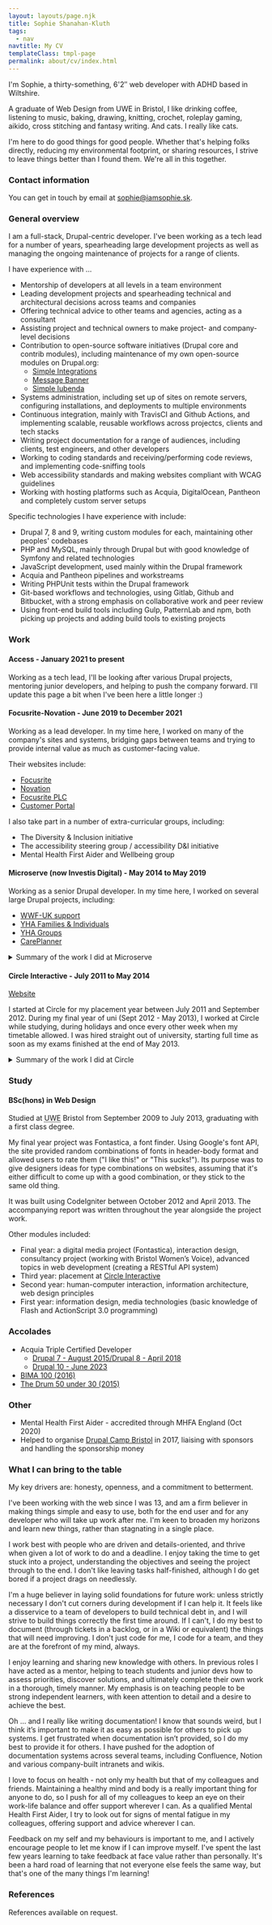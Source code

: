 ```yaml
---
layout: layouts/page.njk
title: Sophie Shanahan-Kluth
tags:
  - nav
navtitle: My CV
templateClass: tmpl-page
permalink: about/cv/index.html
---
```


<section>

  I'm Sophie, a thirty-something, 6'2″ web developer with ADHD based in Wiltshire.

  A graduate of Web Design from UWE in Bristol, I like drinking coffee, listening to music, baking, drawing, knitting, crochet, roleplay gaming, aikido, cross stitching and fantasy writing. And cats. I really like cats.

  I'm here to do good things for good people. Whether that's helping folks directly, reducing my environmental footprint, or sharing resources, I strive to leave things better than I found them. We're all in this together.

</section>

<section>

  ### Contact information

  You can get in touch by email at [sophie@iamsophie.sk](mailto:sophie@iamsophie.sk).

</section>

<section>

  ### General overview

  I am a full-stack, Drupal-centric developer. I've been working as a tech lead for a number of years, spearheading large development projects as well as managing the ongoing maintenance of projects for a range of clients.

  I have experience with ...

  *   Mentorship of developers at all levels in a team environment
  *   Leading development projects and spearheading technical and architectural decisions across teams and companies
  *   Offering technical advice to other teams and agencies, acting as a consultant
  *   Assisting project and technical owners to make project- and company-level decisions
  *   Contribution to open-source software initiatives (Drupal core and contrib modules), including maintenance of my own open-source modules on Drupal.org:
      *   [Simple Integrations](https://drupal.org/project/simple_integrations)
      *   [Message Banner](https://www.drupal.org/project/message_banner)
      *   [Simple Iubenda](https://www.drupal.org/project/iubenda)
  *   Systems administration, including set up of sites on remote servers, configuring installations, and deployments to multiple environments
  *   Continuous integration, mainly with TravisCI and Github Actions, and implementing scalable, reusable workflows across projectcs, clients and tech stacks
  *   Writing project documentation for a range of audiences, including clients, test engineers, and other developers
  *   Working to coding standards and receiving/performing code reviews, and implementing code-sniffing tools
  *   Web accessibility standards and making websites compliant with WCAG guidelines
  *   Working with hosting platforms such as Acquia, DigitalOcean, Pantheon and completely custom server setups

  Specific technologies I have experience with include:

  *   Drupal 7, 8 and 9, writing custom modules for each, maintaining other peoples' codebases
  *   PHP and MySQL, mainly through Drupal but with good knowledge of Symfony and related technologies
  *   JavaScript development, used mainly within the Drupal framework
  *   Acquia and Pantheon pipelines and workstreams
  *   Writing PHPUnit tests within the Drupal framework
  *   Git-based workflows and technologies, using Gitlab, Github and Bitbucket, with a strong emphasis on collaborative work and peer review
  *   Using front-end build tools including Gulp, PatternLab and npm, both picking up projects and adding build tools to existing projects

</section>

<section>

  ### Work

  #### Access - January 2021 to present

  Working as a tech lead, I'll be looking after various Drupal projects, mentoring junior developers, and helping to push the company forward. I'll update this page a bit when I've been here a little longer :)

  #### Focusrite-Novation - June 2019 to December 2021

  Working as a lead developer. In my time here, I worked on many of the company's sites and systems, bridging gaps between teams and trying to provide internal value as much as customer-facing value.

  Their websites include:
  *   [Focusrite](https://focusrite.com/)
  *   [Novation](https://novationmusic.com/)
  *   [Focusrite PLC](https://focusriteplc.com/)
  *   [Customer Portal](https://customer.focusrite.com)

  I also take part in a number of extra-curricular groups, including:
  *   The Diversity & Inclusion initiative
  *   The accessibility steering group / accessibility D&I initiative
  *   Mental Health First Aider and Wellbeing group

  #### Microserve (now Investis Digital) - May 2014 to May 2019

  Working as a senior Drupal developer. In my time here, I worked on several large Drupal projects, including:
  *   [WWF-UK support](https://support.wwf.org.uk/)
  *   [YHA Families & Individuals](https://www.yha.org.uk/)
  *   [YHA Groups](https://groups.yha.org.uk/)
  *   [CarePlanner](http://care-planner.co.uk)

  <details>
    <summary>Summary of the work I did at Microserve</summary>

  *   Headless Drupal work, using one Drupal site for content and a separate website to serve the content and images
  *   Implementation of checkouts using [Drupal Commerce](https://drupal.org/project/commerce):
      *    Integration with external systems for stock management
      *    Creation of custom products on the fly, based on user-provided criteria
      *    Single-page checkout flows
      *    Integration with external CRMs to store customer and order data
      *    Fulfilment using the Commerce Shipping module, modifiying it to work per-item in cart
      *    Complex Ajax functionality, requesting live data from external systems and updating cart data based on user criteria
  *   Complex front-end work, restructuring themes and templates, working with ES6 JavaScript
  *   Implementation of a continuous deployment workflow, maintaining a Jenkins server and scripts to run automated deployments
  *   Migration from Bitbucket to GitLab for all projects, including associated training of other staff members and integration with the CD workflow
  *   Pioneering the use of Docker, creating easy-start scripts in Bash that allowed any developer to pick up the work, and then helping to migrate to Docksal
  *   Using Scrum and Agile working methods, building sprints and working on regular releases for clients
  *   Introducing `#thanks` and `#animals` channels to the company Slack and starting regular brown-bag lunch sessions for people to catch up and relax, to help boost morale
  *   Advocating for a consistent project experience, unifying and standardising the company's toolset, greatly reducing the time-to-developing for developers joining a project
  *   Setting up remote servers and providing documentation for their handover

  </details>

  #### Circle Interactive - July 2011 to May 2014

  [Website](https://circle-interactive.co.uk/)

  I started at Circle for my placement year between July 2011 and September 2012. During my final year of uni (Sept 2012 - May 2013), I worked at Circle while studying, during holidays and once every other week when my timetable allowed. I was hired straight out of university, starting full time as soon as my exams finished at the end of May 2013.

  <details>
    <summary>Summary of the work I did at Circle</summary>

  *   Creating themes for Drupal 6 and 7 sites, both from provided PSDs and based on client suggestions of “liked sites”
  *   Working directly with clients through our support system and also through direct contact on email and telephone
  *   Creating custom modules, including: a rewritten support system for our intranet; dynamic data retrieval from a client’s server to show course schedules; working with geolocation on an Apache server; updating a cookie control module to work with Drupal 5, 6 and 7 for distribution to our clients; and updating a half-written module to perform a proximity search on CiviCRM data
  *   Writing documentation for clients and colleagues on how to use existing Drupal modules/CiviCRM extensions, custom modules created for a purpose, and documentation for theming
  *   Using existing modules to create complex functionality on sites, particularly using views, content access and internationalisation/translation
  *   Estimating work needed and time required for projects, and advising on what technologies could be used to solve problems

  </details>

</section>

<section>

  ### Study

  #### BSc(hons) in Web Design

  Studied at <abbr title="University of the West of England">UWE</abbr> Bristol from September 2009 to July 2013, graduating with a first class degree.

  My final year project was Fontastica, a font finder. Using Google's font API, the site provided random combinations of fonts in header-body format and allowed users to rate them ("I like this!" or "This sucks!"). Its purpose was to give designers ideas for type combinations on websites, assuming that it's either difficult to come up with a good combination, or they stick to the same old thing.

  It was built using CodeIgniter between October 2012 and April 2013. The accompanying report was written throughout the year alongside the project work.

  Other modules included:

  *   Final year: a digital media project (Fontastica), interaction design, consultancy project (working with Bristol Women’s Voice), advanced topics in web development (creating a RESTful API system)
  *   Third year: placement at [Circle Interactive](http://circle-interactive.co.uk/)
  *   Second year: human-computer interaction, information architecture, web design principles
  *   First year: information design, media technologies (basic knowledge of Flash and ActionScript 3.0 programming)

</section>

<section>

  ### Accolades

  *   Acquia Triple Certified Developer
      *   [Drupal 7 - August 2015/Drupal 8 - April 2018](https://certification.acquia.com/user/2187)
      *   [Drupal 10 - June 2023](https://certification.acquia.com/user/20581)
  *   [BIMA 100 (2016)](https://issuu.com/bima-awards/docs/bima_book_100_web/32)
  *   [The Drum 50 under 30 (2015)](https://www.thedrum.com/news/2015/10/23/drums-50-under-30-2015-meet-young-female-trailblazers-taking-over-digital)

</section>

<section>

  ### Other

  *   Mental Health First Aider - accredited through MHFA England (Oct 2020)
  *   Helped to organise [Drupal Camp Bristol](https://drupalcampbristol.co.uk) in 2017, liaising with sponsors and handling the sponsorship money

</section>

<section>

  ### What I can bring to the table

  My key drivers are: honesty, openness, and a commitment to betterment.

  I've been working with the web since I was 13, and am a firm believer in making things simple and easy to use, both for the end user and for any developer who will take up work after me. I'm keen to broaden my horizons and learn new things, rather than stagnating in a single place.

  I work best with people who are driven and details-oriented, and thrive when given a lot of work to do and a deadline. I enjoy taking the time to get stuck into a project, understanding the objectives and seeing the project through to the end. I don't like leaving tasks half-finished, although I do get bored if a project drags on needlessly.

  I'm a huge believer in laying solid foundations for future work: unless strictly necessary I don't cut corners during development if I can help it. It feels like a disservice to a team of developers to build technical debt in, and I will strive to build things correctly the first time around. If I can't, I do my best to document (through tickets in a backlog, or in a Wiki or equivalent) the things that will need improving. I don't just code for me, I code for a team, and they are at the forefront of my mind, always.

  I enjoy learning and sharing new knowledge with others. In previous roles I have acted as a mentor, helping to teach students and junior devs how to assess priorities, discover solutions, and ultimately complete their own work in a thorough, timely manner. My emphasis is on teaching people to be strong independent learners, with keen attention to detail and a desire to achieve the best.

  Oh ... and I really like writing documentation! I know that sounds weird, but I think it’s important to make it as easy as possible for others to pick up systems. I get frustrated when documentation isn’t provided, so I do my best to provide it for others. I have pushed for the adoption of documentation systems across several teams, including Confluence, Notion and various company-built intranets and wikis.

  I love to focus on health - not only my health but that of my colleagues and friends. Maintaining a healthy mind and body is a really important thing for anyone to do, so I push for all of my colleagues to keep an eye on their work-life balance and offer support wherever I can. As a qualified Mental Health First Aider, I try to look out for signs of mental fatigue in my colleagues, offering support and advice wherever I can.

  Feedback on my self and my behaviours is important to me, and I actively encourage people to let me know if I can improve myself. I've spent the last few years learning to take feedback at face value rather than personally. It's been a hard road of learning that not everyone else feels the same way, but that's one of the many things I'm learning!

</section>

<section>

  ### References

  References available on request.

</section>
